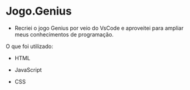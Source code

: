 # Jogo.Genius

- Recriei o jogo Genius por veio do VsCode e aproveitei para ampliar meus conhecimentos de programação.


O que foi utilizado:

- HTML

- JavaScript

- CSS
